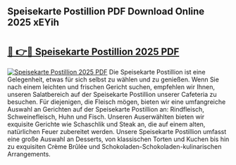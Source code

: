 ## Speisekarte Postillion PDF Download Online 2025 xEYih

# <h2><a href="http://gcdf94.nevu.top/?p=Speisekarte+Postillion">🔗 👉🔴 Speisekarte Postillion 2025 PDF</a></h2>

[![Speisekarte Postillion 2025 PDF](https://i.imgur.com/dBaPXMq.png)](http://gcdf94.nevu.top/?p=Speisekarte+Postillion)
Die Speisekarte Postillion ist eine Gelegenheit, etwas für sich selbst zu wählen und zu genießen. Wenn Sie nach einem leichten und frischen Gericht suchen, empfehlen wir Ihnen, unseren Salatbereich auf der Speisekarte Postillion unserer Cafeteria zu besuchen. Für diejenigen, die Fleisch mögen, bieten wir eine umfangreiche Auswahl an Gerichten auf der Speisekarte Postillion an: Rindfleisch, Schweinefleisch, Huhn und Fisch. Unseren Auserwählten bieten wir exquisite Gerichte wie Schaschlik und Steak an, die auf einem alten, natürlichen Feuer zubereitet werden. Unsere Speisekarte Postillion umfasst eine große Auswahl an Desserts, von klassischen Torten und Kuchen bis hin zu exquisiten Crème Brûlée und Schokoladen-Schokoladen-kulinarischen Arrangements.
